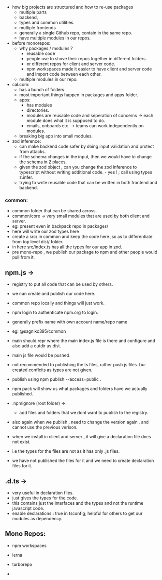 
- how big projects are structured and how to re-use packages
	- multiple parts
	- backend,
	- types and common utilities.
	- multiple frontends
	- generally a single Github repo, contain in the same repo.
	- have multiple modules in our repos.
- before monorepos:
	- why packages / modules ?
		- reusable code
		- people use to shove their repos together in different folders.
		- or different repos for client and server code.
		- npm workspaces made it easier to have client and server code and import code between each other.
	- multiple modules in our repo.
- cal.com:
	- has a bunch of folders 
	- most important things happen in packages and apps folder.
	- apps:
		- has modules 
		- directories.
		- modules are reusable code and seperation of concerns -> each module does what it is supposed to do.
		- emails, onboards etc. -> teams can work independently on modules.
	- breaking big app into small modules.
- zod inference:
	- can make backend code safer by doing input validation and protect from attacks.
	- if the schema changes in the input, then we would have to change the schema in 2 places.
	- given the zod object , can you change the zod inference to typescript without writing additional code.
			- yes ! ; call using types z.infer.
	- trying to write reusable code that can be written in both frontend and backend.
### common:
- common folder that can be shared across.
- common/core -> very small modules that are used by both client and server.
- eg: present even in backpack repo in packages/
- here will write our zod types here 
- create a src/ in common and keep the code here ,so as to differentiate from top level dist/ folder.
- in here src/index.ts has all the types for our app in zod.
- pre mono-repo , we publish our package to npm and other people would pull from it.

## npm.js ->
- registry to put all code that can be used by others.
- we can create and publish our code here.
- common repo locally and things will just work. 
- npm login to authenticate npm.org to login.
- generally prefix name with own account name/repo name
- eg: @sagnikc395/common 
- main should repr where the main index.js file is there and configure and also add a outdir as dist.
- main js file would be pushed.
- not recommended to publishing the ts files, rather push js files. bur created conflcits as types are not given.
- publish using npm publish --access=public .
- npm pack will show us what packages and folders have we actually published.
- .npmignore (root folder) ->
	- add files and folders that we dont want to publish to the registry.
- also again when we publish , need to change the version again , and cannot use the previous verison.

- when we install in client and server , it will give a declaration file does not exist.
- i.e the types for the files are not as it has only .js files.
- we have not published the files for it and we need to create declaration files for it.
## .d.ts ->
- very useful in declaration files.
- just gives the types for the code.
- this contains just the interfaces and the types and not the runtime javascript code.
- enable declarations : true in tsconfig; helpful for others to get our modules as dependency.

## Mono Repos:
- npm workspaces
- lerna 
- turborepo

- 